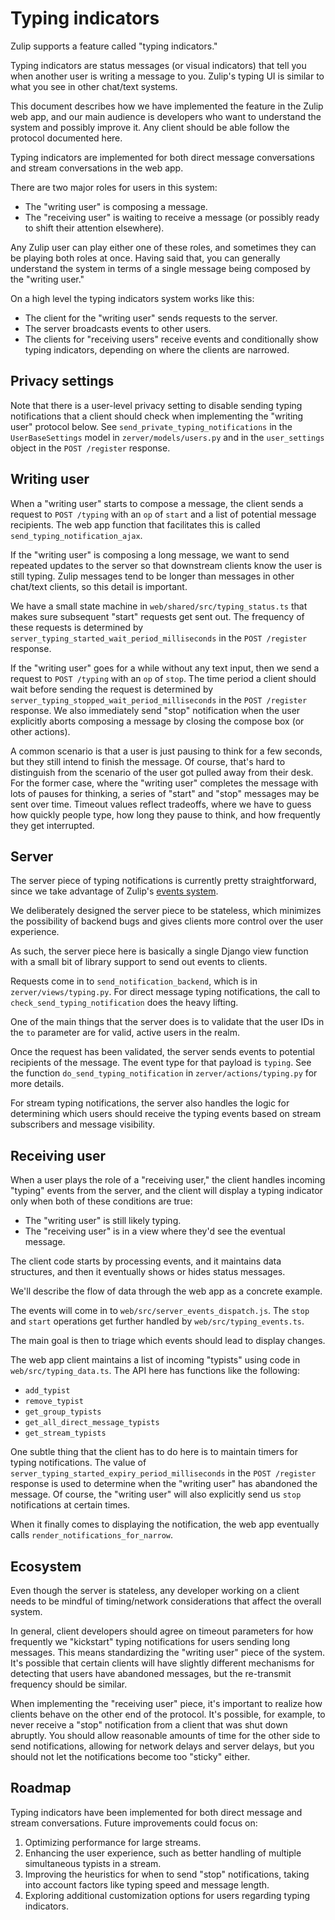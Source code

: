 # Typing indicators

Zulip supports a feature called "typing indicators."

Typing indicators are status messages (or visual indicators) that
tell you when another user is writing a message to you. Zulip's
typing UI is similar to what you see in other chat/text systems.

This document describes how we have implemented the feature in
the Zulip web app, and our main audience is developers who want to
understand the system and possibly improve it. Any client should
be able follow the protocol documented here.

Typing indicators are implemented for both direct message conversations
and stream conversations in the web app.

There are two major roles for users in this system:

- The "writing user" is composing a message.
- The "receiving user" is waiting to receive a message (or possibly
  ready to shift their attention elsewhere).

Any Zulip user can play either one of these roles, and sometimes
they can be playing both roles at once. Having said that, you
can generally understand the system in terms of a single message
being composed by the "writing user."

On a high level the typing indicators system works like this:

- The client for the "writing user" sends requests to the server.
- The server broadcasts events to other users.
- The clients for "receiving users" receive events and conditionally
  show typing indicators, depending on where the clients are narrowed.

## Privacy settings

Note that there is a user-level privacy setting to disable sending
typing notifications that a client should check when implementing
the "writing user" protocol below. See `send_private_typing_notifications`
in the `UserBaseSettings` model in `zerver/models/users.py` and in the
`user_settings` object in the `POST /register` response.

## Writing user

When a "writing user" starts to compose a message, the client
sends a request to `POST /typing` with an `op` of `start` and
a list of potential message recipients. The web app function
that facilitates this is called `send_typing_notification_ajax`.

If the "writing user" is composing a long message, we want to send
repeated updates to the server so that downstream clients know the
user is still typing. Zulip messages tend to be longer than
messages in other chat/text clients, so this detail is important.

We have a small state machine in `web/shared/src/typing_status.ts`
that makes sure subsequent "start" requests get sent out. The
frequency of these requests is determined by
`server_typing_started_wait_period_milliseconds` in the
`POST /register` response.

If the "writing user" goes for a while without any text input,
then we send a request to `POST /typing` with an `op` of `stop`.
The time period a client should wait before sending the request
is determined by `server_typing_stopped_wait_period_milliseconds`
in the `POST /register` response. We also immediately send "stop"
notification when the user explicitly aborts composing a message
by closing the compose box (or other actions).

A common scenario is that a user is just pausing to think for a few
seconds, but they still intend to finish the message. Of course,
that's hard to distinguish from the scenario of the user got pulled
away from their desk. For the former case, where the "writing user"
completes the message with lots of pauses for thinking, a series of
"start" and "stop" messages may be sent over time. Timeout values
reflect tradeoffs, where we have to guess how quickly people type,
how long they pause to think, and how frequently they get interrupted.

## Server

The server piece of typing notifications is currently pretty
straightforward, since we take advantage of Zulip's
[events system](events-system.md).

We deliberately designed the server piece to be stateless,
which minimizes the possibility of backend bugs and gives clients
more control over the user experience.

As such, the server piece here is basically a single Django view
function with a small bit of library support to send out events
to clients.

Requests come in to `send_notification_backend`, which is in
`zerver/views/typing.py`. For direct message typing notifications,
the call to `check_send_typing_notification` does the heavy lifting.

One of the main things that the server does is to validate that
the user IDs in the `to` parameter are for valid, active users in
the realm.

Once the request has been validated, the server sends events to
potential recipients of the message. The event type for that
payload is `typing`. See the function `do_send_typing_notification`
in `zerver/actions/typing.py` for more details.

For stream typing notifications, the server also handles the logic
for determining which users should receive the typing events based
on stream subscribers and message visibility.

## Receiving user

When a user plays the role of a "receiving user," the client handles
incoming "typing" events from the server, and the client will
display a typing indicator only when both of these conditions are
true:

- The "writing user" is still likely typing.
- The "receiving user" is in a view where they'd see the eventual
  message.

The client code starts by processing events, and it maintains data
structures, and then it eventually shows or hides status messages.

We'll describe the flow of data through the web app
as a concrete example.

The events will come in to `web/src/server_events_dispatch.js`.
The `stop` and `start` operations get further handled by
`web/src/typing_events.ts`.

The main goal is then to triage which events should lead to
display changes.

The web app client maintains a list of incoming "typists" using
code in `web/src/typing_data.ts`. The API here has functions
like the following:

- `add_typist`
- `remove_typist`
- `get_group_typists`
- `get_all_direct_message_typists`
- `get_stream_typists`

One subtle thing that the client has to do here is to maintain
timers for typing notifications. The value of
`server_typing_started_expiry_period_milliseconds` in the
`POST /register` response is used to determine when the
"writing user" has abandoned the message. Of course, the
"writing user" will also explicitly send us `stop` notifications
at certain times.

When it finally comes to displaying the notification, the web
app eventually calls `render_notifications_for_narrow`.

## Ecosystem

Even though the server is stateless, any developer working on
a client needs to be mindful of timing/network considerations
that affect the overall system.

In general, client developers should agree on timeout parameters
for how frequently we "kickstart" typing notifications for users
sending long messages. This means standardizing the "writing
user" piece of the system. It's possible that certain clients
will have slightly different mechanisms for detecting that users
have abandoned messages, but the re-transmit frequency should be
similar.

When implementing the "receiving user" piece, it's important to
realize how clients behave on the other end of the protocol. It's
possible, for example, to never receive a "stop" notification
from a client that was shut down abruptly. You should allow
reasonable amounts of time for the other side to send notifications,
allowing for network delays and server delays, but you should
not let the notifications become too "sticky" either.

## Roadmap

Typing indicators have been implemented for both direct message and
stream conversations. Future improvements could focus on:

1. Optimizing performance for large streams.
2. Enhancing the user experience, such as better handling of multiple
   simultaneous typists in a stream.
3. Improving the heuristics for when to send "stop" notifications,
   taking into account factors like typing speed and message length.
4. Exploring additional customization options for users regarding
   typing indicators.
